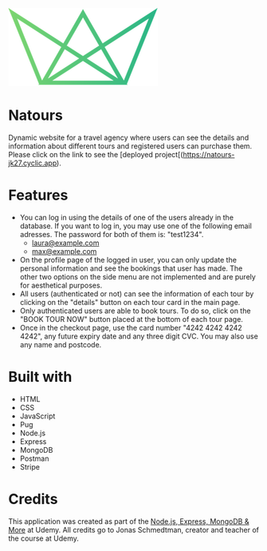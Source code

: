 ![Natours logo](/public/img/logo-green-small.png "Natours logo")
# Natours
Dynamic website for a travel agency where users can see the details and information about different tours and registered users can purchase them. Please click on the link to see the [deployed project[(https://natours-jk27.cyclic.app).

# Features
- You can log in using the details of one of the users already in the database. If you want to log in, you may use one of the following email adresses. The password for both of them is: "test1234".
  - laura@example.com
  - max@example.com
 - On the profile page of the logged in user, you can only update the personal information and see the bookings that user has made. The other two options on the side menu are not implemented and are purely for aesthetical purposes.
 - All users (authenticated or not) can see the information of each tour by clicking on the "details" button on each tour card in the main page.
 - Only authenticated users are able to book tours. To do so, click on the "BOOK TOUR NOW" button placed at the bottom of each tour page.
 - Once in the checkout page, use the card number "4242 4242 4242 4242", any future expiry date and any three digit CVC. You may also use any name and postcode.

# Built with
- HTML
- CSS
- JavaScript
- Pug
- Node.js
- Express
- MongoDB
- Postman
- Stripe

# Credits
This application was created as part of the [Node.js, Express, MongoDB & More](https://www.udemy.com/course/nodejs-express-mongodb-bootcamp) at Udemy. All credits go to Jonas Schmedtman, creator and teacher of the course at Udemy.

